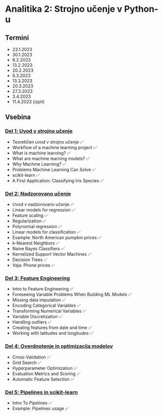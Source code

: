 # Analitika 2: Strojno učenje v Python-u

## Termini
- 23.1.2023
- 30.1.2023
- 6.2.2023
- 13.2.2023
- 20.2.2023
- 6.3.2023
- 13.3.2023
- 20.3.2023
- 27.3.2023
- 3.4.2023
- 11.4.2023 (izpit)

## Vsebina

### [Del 1: Uvod v strojno učenje](./01_Uvod_v_strojno_ucenje/README.md)
- Teoretičen uvod v strojno učenje ✅
- Workflow of a machine learning project ✅
- What is machine learning? ✅
- What are machine learning models? ✅
- Why Machine Learning? ✅
- Problems Machine Learning Can Solve ✅
- scikit-learn ✅
- A First Application: Classifying Iris Species ✅

### [Del 2: Nadzorovano učenje](./02_Nadzorovano_ucenje/README.md)
- Uvod v nadzorovano učenje ✅
- Linear models for regression ✅
- Feature scaling ✅
- Regularization ✅
- Polynomial regression ✅
- Linear models for classification ✅
- Example: North American pumpkin prices ✅
- k-Nearest Neighbors ✅
- Naive Bayes Classifiers ✅
- Kernelized Support Vector Machines ✅
- Decision Trees ✅
- Vaja: Phone prices ✅

### [Del 3: Feature Engineering](./03_Feature_Engineering/README.md)
- Intro to Feature Engineering ✅
- Foreseeing Variable Problems When Building ML Models ✅
- Missing data imputation ✅
- Encoding Categorical Variables ✅
- Transforming Numerical Variables ✅
- Variable Discretization ✅
- Handling outliers ✅
- Creating features from date and time ✅
- Working with latitudes and longitudes ✅

### [Del 4: Overdnotenje in optimizacija modelov](./04_Overdnotenje_in_optimizacija_modelov/README.md)
- Cross-Validation ✅
- Grid Search ✅
- Hyperparameter Optimization ✅
- Evaluation Metrics and Scoring ✅
- Automatic Feature Selection ✅

### [Del 5: Pipelines in scikit-learn](./05_Pipelines_in_scikit-learn/README.md) 
- Intro To Pipelines ✅
- Example: Pipelines usage ✅
